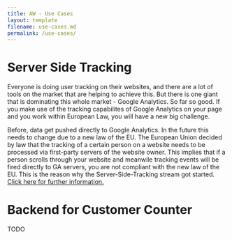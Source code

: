 ```yaml
---
title: AW - Use Cases
layout: template
filename: use-cases.md
permalink: /use-cases/
--- 
```

# Server Side Tracking
Everyone is doing user tracking on their websites, and there are a lot of tools on the market that are helping to achieve this. But there is one giant that is dominating this whole market - Google Analytics. So far so good. If you make use of the tracking capabilites of Google Analytics on your page and you work within European Law, you will have a new big challenge.

Before, data get pushed directly to Google Analytics. In the future this needs to change due to a new law of the EU. The European Union decided by law that the tracking of a certain person on a website needs to be processed via first-party servers of the website owner. This implies that if a person scrolls through your website and meanwile tracking events will be fired directly to GA servers, you are not compliant with the new law of the EU. This is the reason why the Server-Side-Tracking stream got started. [Click here for further information.]({{site.baseurl}}/use-cases/sst/)

# Backend for Customer Counter
TODO